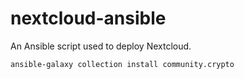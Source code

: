 # nextcloud-ansible

An Ansible script used to deploy Nextcloud.

```
ansible-galaxy collection install community.crypto
```
